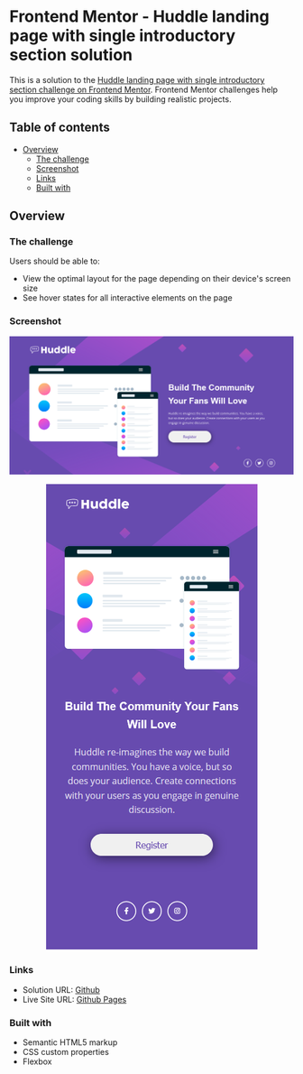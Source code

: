 # Frontend Mentor - Huddle landing page with single introductory section solution

This is a solution to the [Huddle landing page with single introductory section challenge on Frontend Mentor](https://www.frontendmentor.io/challenges/huddle-landing-page-with-a-single-introductory-section-B_2Wvxgi0). Frontend Mentor challenges help you improve your coding skills by building realistic projects.

## Table of contents

- [Overview](#overview)
  - [The challenge](#the-challenge)
  - [Screenshot](#screenshot)
  - [Links](#links)
  - [Built with](#built-with)

## Overview

### The challenge

Users should be able to:

- View the optimal layout for the page depending on their device's screen size
- See hover states for all interactive elements on the page

### Screenshot

![](./screenshot/desktop.png)

<p align= "center"><img src="./screenshot/mobile.png" alt="mobile design"></p>
<!-- ![](./screenshot/mobile.png) -->

### Links

- Solution URL: [Github](https://github.com/zyryle/FM-huddle-landing-page)
- Live Site URL: [Github Pages](https://zyryle.github.io/FM-huddle-landing-page/)

### Built with

- Semantic HTML5 markup
- CSS custom properties
- Flexbox
